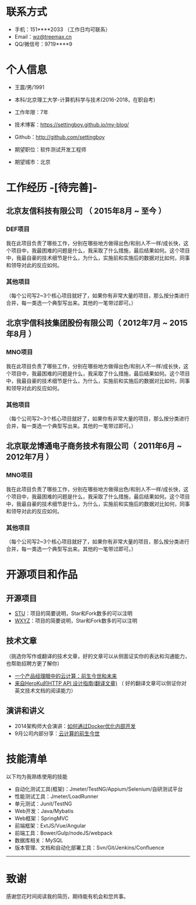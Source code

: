 
# 联系方式


- 手机：151****2033 （工作日均可联系）
- Email：wz@treemax.cn 
- QQ/微信号：9719****9


# 个人信息

 - 王震/男/1991
 - 本科/北京理工大学-计算机科学与技术(2016-2018，在职自考)
 - 工作年限：7年
 - 技术博客：https://settingboy.github.io/my-blog/
 - Github：http://github.com/settingboy

 - 期望职位：软件测试开发工程师
 - 期望城市：北京


# 工作经历 -[待完善]-

## 北京友信科技有限公司 （ 2015年8月 ~ 至今 ）

### DEF项目 
我在此项目负责了哪些工作，分别在哪些地方做得出色/和别人不一样/成长快，这个项目中，我最困难的问题是什么，我采取了什么措施，最后结果如何。这个项目中，我最自豪的技术细节是什么，为什么，实施前和实施后的数据对比如何，同事和领导对此的反应如何。


### 其他项目

（每个公司写2~3个核心项目就好了，如果你有非常大量的项目，那么按分类进行合并，每一类选一个典型写出来。其他的一笔带过即可。）

  
## 北京宇信科技集团股份有限公司（ 2012年7月 ~ 2015年8月 ）

### MNO项目 
我在此项目负责了哪些工作，分别在哪些地方做得出色/和别人不一样/成长快，这个项目中，我最困难的问题是什么，我采取了什么措施，最后结果如何。这个项目中，我最自豪的技术细节是什么，为什么，实施前和实施后的数据对比如何，同事和领导对此的反应如何。


### 其他项目

（每个公司写2~3个核心项目就好了，如果你有非常大量的项目，那么按分类进行合并，每一类选一个典型写出来。其他的一笔带过即可。）
  
    
## 北京联龙博通电子商务技术有限公司（ 2011年6月 ~ 2012年7月 ）

### MNO项目 
我在此项目负责了哪些工作，分别在哪些地方做得出色/和别人不一样/成长快，这个项目中，我最困难的问题是什么，我采取了什么措施，最后结果如何。这个项目中，我最自豪的技术细节是什么，为什么，实施前和实施后的数据对比如何，同事和领导对此的反应如何。


### 其他项目

（每个公司写2~3个核心项目就好了，如果你有非常大量的项目，那么按分类进行合并，每一类选一个典型写出来。其他的一笔带过即可。）
  
# 开源项目和作品

## 开源项目

  - [STU](http://github.com/yourname/projectname)：项目的简要说明，Star和Fork数多的可以注明
  - [WXYZ](http://github.com/yourname/projectname)：项目的简要说明，Star和Fork数多的可以注明

## 技术文章
（挑选你写作或翻译的技术文章，好的文章可以从侧面证实你的表达和沟通能力，也帮助招聘方更了解你）

- [一个产品经理眼中的云计算：前生今世和未来](http://get.jobdeer.com/706.get)
- [来自HeroKu的HTTP API 设计指南(翻译文章)](http://get.jobdeer.com/343.get) （ 好的翻译文章可以侧证你对英文技术文档的阅读能力）

## 演讲和讲义

  - 2014架构师大会演讲：[如何通过Docker优化内部开发](http://ftqq.com)
  - 9月公司内部分享：[云计算的前生今世](http://ftqq.com)
    
    
# 技能清单

以下均为我熟练使用的技能

- 自动化测试工具(框架)：Jmeter/TestNG/Appium/Selenium/自研测试平台
- 性能测试工具：Jmeter/LoadRunner
- 单元测试：Junit/TestNG
- Web开发：Java/Mybatis
- Web框架：SpringMVC
- 前端框架：ExtJS/Vue/Angular
- 前端工具：Bower/Gulp/nodeJS/webpack
- 数据库相关：MySQL
- 版本管理、文档和自动化部署工具：Svn/Git/Jenkins/Confluence
      
---      
# 致谢
感谢您花时间阅读我的简历，期待能有机会和您共事。
      
